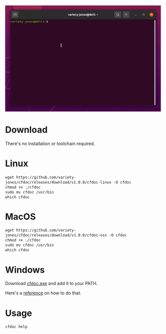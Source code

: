 ![CF Doctor](cfdoc-demo.gif)

# Download
There's no installation or toolchain required.

# Linux
```
wget https://github.com/variety-jones/cfdoc/releases/download/v1.0.0/cfdoc-linux -O cfdoc
chmod +x ./cfdoc
sudo mv cfdoc /usr/bin
which cfdoc
```

# MacOS
```
wget https://github.com/variety-jones/cfdoc/releases/download/v1.0.0/cfdoc-osx -O cfdoc
chmod +x ./cfdoc
sudo mv cfdoc /usr/bin
which cfdoc
```

# Windows
Download [cfdoc.exe](https://github.com/variety-jones/cfdoc/releases/download/v1.0.0/cfdoc.exe) and add it to your PATH.

Here's a [reference](https://zwbetz.com/how-to-add-a-binary-to-your-path-on-macos-linux-windows/) on how to do that.

# Usage
```
cfdoc help
```